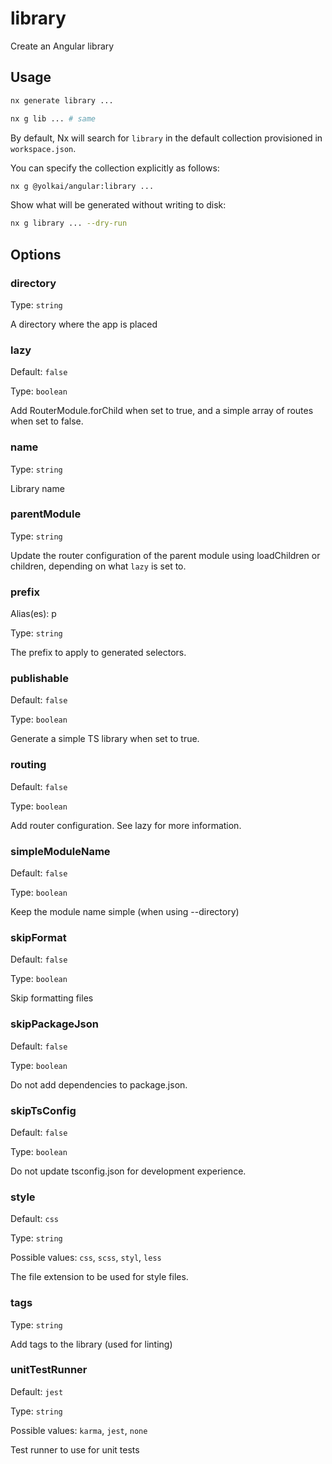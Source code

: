 # library

Create an Angular library

## Usage

```bash
nx generate library ...
```

```bash
nx g lib ... # same
```

By default, Nx will search for `library` in the default collection provisioned in `workspace.json`.

You can specify the collection explicitly as follows:

```bash
nx g @yolkai/angular:library ...
```

Show what will be generated without writing to disk:

```bash
nx g library ... --dry-run
```

## Options

### directory

Type: `string`

A directory where the app is placed

### lazy

Default: `false`

Type: `boolean`

Add RouterModule.forChild when set to true, and a simple array of routes when set to false.

### name

Type: `string`

Library name

### parentModule

Type: `string`

Update the router configuration of the parent module using loadChildren or children, depending on what `lazy` is set to.

### prefix

Alias(es): p

Type: `string`

The prefix to apply to generated selectors.

### publishable

Default: `false`

Type: `boolean`

Generate a simple TS library when set to true.

### routing

Default: `false`

Type: `boolean`

Add router configuration. See lazy for more information.

### simpleModuleName

Default: `false`

Type: `boolean`

Keep the module name simple (when using --directory)

### skipFormat

Default: `false`

Type: `boolean`

Skip formatting files

### skipPackageJson

Default: `false`

Type: `boolean`

Do not add dependencies to package.json.

### skipTsConfig

Default: `false`

Type: `boolean`

Do not update tsconfig.json for development experience.

### style

Default: `css`

Type: `string`

Possible values: `css`, `scss`, `styl`, `less`

The file extension to be used for style files.

### tags

Type: `string`

Add tags to the library (used for linting)

### unitTestRunner

Default: `jest`

Type: `string`

Possible values: `karma`, `jest`, `none`

Test runner to use for unit tests
